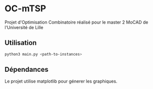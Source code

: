 # OC-mTSP
Projet d'Optimisation Combinatoire réalisé pour le master 2 MoCAD de l'Université de Lille

## Utilisation
```bash
python3 main.py <path-to-instances>
```

## Dépendances
Le projet utilise matplotlib pour génerer les graphiques.
